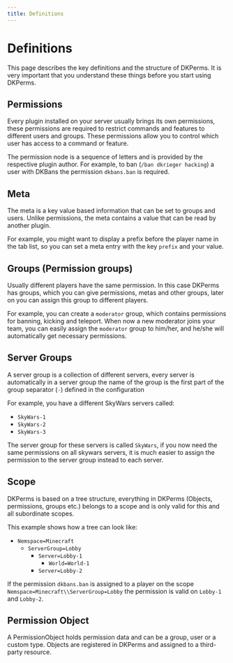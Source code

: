 ```yaml
---
title: Definitions
---
```


# Definitions

This page describes the key definitions and the structure of DKPerms. It is very important that you understand these things before you start using DKPerms.

## Permissions
Every plugin installed on your server usually brings its own permissions, these permissions are required to
restrict commands and features to different users and groups. These permissions allow you to control which user has access to a command or feature.

The permission node is a sequence of letters and is provided by the respective plugin author.
For example, to ban (`/ban dkrieger hacking`) a user with DKBans the permission `dkbans.ban` is required.

## Meta
The meta is a key value based information that can be set to groups and users.
Unlike permissions, the meta contains a value that can be read by another plugin.

For example, you might want to display a prefix before the player name in the tab list, so
you can set a meta entry with the key `prefix` and your value.


## Groups (Permission groups)
Usually different players have the same permission. In this case DKPerms has groups, which you can give permissions,
metas and other groups, later on you can assign this group to different players.

For example, you can create a ```moderator``` group, which contains permissions for banning, kicking and teleport.
When now a new moderator joins your team, you can easily assign the ```moderator``` group to him/her, and he/she will automatically get necessary permissions.

## Server Groups
A server group is a collection of different servers, every server is automatically in a server group the name of the group
is the first part of the group separator (```-```) defined in the configuration

For example, you have a different SkyWars servers called:
* ```SkyWars-1```
* ```SkyWars-2```
* ```SkyWars-3```

The server group for these servers is called ```SkyWars```, if you now need the same permissions on all skywars servers,
it is much easier to assign the permission to the server group instead to each server.

## Scope

DKPerms is based on a tree structure, everything in DKPerms (Objects, permissions, groups etc.) belongs to a scope and is only valid for this and all subordinate scopes.


This example shows how a tree can look like:

* ```Nemspace=Minecraft```
    * ```ServerGroup=Lobby```
        * ```Server=Lobby-1```
            * ```World=World-1```
        * ```Server=Lobby-2```

If the permission `dkbans.ban` is assigned to a player on the scope `Nemspace=Minecraft\\ServerGroup=Lobby` the permission is valid on `Lobby-1` and `Lobby-2`.

## Permission Object

A PermissionObject holds permission data and can be a group, user or a custom type. Objects are registered in DKPerms and assigned to a third-party resource.
